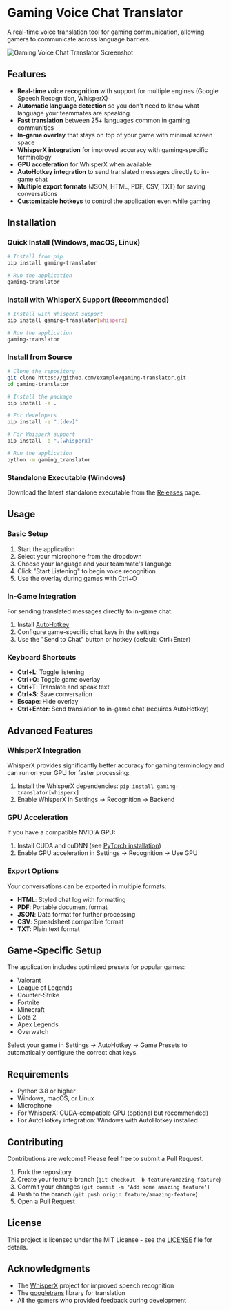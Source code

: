 # Gaming Voice Chat Translator

A real-time voice translation tool for gaming communication, allowing gamers to communicate across language barriers.

![Gaming Voice Chat Translator Screenshot](gaming_translator/assets/screenshot.png)

## Features

- **Real-time voice recognition** with support for multiple engines (Google Speech Recognition, WhisperX)
- **Automatic language detection** so you don't need to know what language your teammates are speaking
- **Fast translation** between 25+ languages common in gaming communities
- **In-game overlay** that stays on top of your game with minimal screen space
- **WhisperX integration** for improved accuracy with gaming-specific terminology
- **GPU acceleration** for WhisperX when available
- **AutoHotkey integration** to send translated messages directly to in-game chat
- **Multiple export formats** (JSON, HTML, PDF, CSV, TXT) for saving conversations
- **Customizable hotkeys** to control the application even while gaming

## Installation

### Quick Install (Windows, macOS, Linux)

```bash
# Install from pip
pip install gaming-translator

# Run the application
gaming-translator
```

### Install with WhisperX Support (Recommended)

```bash
# Install with WhisperX support
pip install gaming-translator[whisperx]

# Run the application
gaming-translator
```

### Install from Source

```bash
# Clone the repository
git clone https://github.com/example/gaming-translator.git
cd gaming-translator

# Install the package
pip install -e .

# For developers
pip install -e ".[dev]"

# For WhisperX support
pip install -e ".[whisperx]"

# Run the application
python -m gaming_translator
```

### Standalone Executable (Windows)

Download the latest standalone executable from the [Releases](https://github.com/example/gaming-translator/releases) page.

## Usage

### Basic Setup

1. Start the application
2. Select your microphone from the dropdown
3. Choose your language and your teammate's language
4. Click "Start Listening" to begin voice recognition
5. Use the overlay during games with Ctrl+O

### In-Game Integration

For sending translated messages directly to in-game chat:

1. Install [AutoHotkey](https://www.autohotkey.com/)
2. Configure game-specific chat keys in the settings
3. Use the "Send to Chat" button or hotkey (default: Ctrl+Enter)

### Keyboard Shortcuts

- **Ctrl+L**: Toggle listening
- **Ctrl+O**: Toggle game overlay
- **Ctrl+T**: Translate and speak text
- **Ctrl+S**: Save conversation
- **Escape**: Hide overlay
- **Ctrl+Enter**: Send translation to in-game chat (requires AutoHotkey)

## Advanced Features

### WhisperX Integration

WhisperX provides significantly better accuracy for gaming terminology and can run on your GPU for faster processing:

1. Install the WhisperX dependencies: `pip install gaming-translator[whisperx]`
2. Enable WhisperX in Settings → Recognition → Backend

### GPU Acceleration

If you have a compatible NVIDIA GPU:

1. Install CUDA and cuDNN (see [PyTorch installation](https://pytorch.org/get-started/locally/))
2. Enable GPU acceleration in Settings → Recognition → Use GPU

### Export Options

Your conversations can be exported in multiple formats:

- **HTML**: Styled chat log with formatting
- **PDF**: Portable document format
- **JSON**: Data format for further processing
- **CSV**: Spreadsheet compatible format
- **TXT**: Plain text format

## Game-Specific Setup

The application includes optimized presets for popular games:

- Valorant
- League of Legends
- Counter-Strike
- Fortnite
- Minecraft
- Dota 2
- Apex Legends
- Overwatch

Select your game in Settings → AutoHotkey → Game Presets to automatically configure the correct chat keys.

## Requirements

- Python 3.8 or higher
- Windows, macOS, or Linux
- Microphone
- For WhisperX: CUDA-compatible GPU (optional but recommended)
- For AutoHotkey integration: Windows with AutoHotkey installed

## Contributing

Contributions are welcome! Please feel free to submit a Pull Request.

1. Fork the repository
2. Create your feature branch (`git checkout -b feature/amazing-feature`)
3. Commit your changes (`git commit -m 'Add some amazing feature'`)
4. Push to the branch (`git push origin feature/amazing-feature`)
5. Open a Pull Request

## License

This project is licensed under the MIT License - see the [LICENSE](LICENSE) file for details.

## Acknowledgments

- The [WhisperX](https://github.com/m-bain/whisperx) project for improved speech recognition
- The [googletrans](https://github.com/ssut/py-googletrans) library for translation
- All the gamers who provided feedback during development
